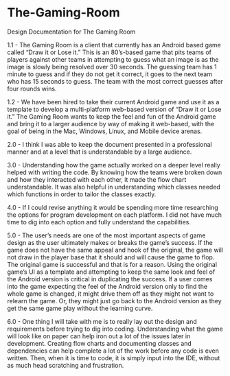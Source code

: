 # The-Gaming-Room
Design Documentation for The Gaming Room

1.1 - The Gaming Room is a client that currently has an Android based game called “Draw it or Lose it.” This is an 80’s-based game that pits teams of players against other teams in attempting to guess what an image is as the image is slowly being resolved over 30 seconds. The guessing team has 1 minute to guess and if they do not get it correct, it goes to the next team who has 15 seconds to guess. The team with the most correct guesses after four rounds wins. 

1.2 - We have been hired to take their current Android game and use it as a template to develop a multi-platform web-based version of “Draw it or Lose it.” The Gaming Room wants to keep the feel and fun of the Android game and bring it to a larger audience by way of making it web-based, with the goal of being in the Mac, Windows, Linux, and Mobile device arenas.

2.0 - I think I was able to keep the document presented in a professional manner and at a level that is understandable by a large audience. 

3.0 - Understanding how the game actually worked on a deeper level really helped with writing the code. By knowing how the teams were broken down and how they interacted with each other, it made the flow chart understandable. It was also helpful in understanding which classes needed which functions in order to tailor the classes exactly. 

4.0 - If I could revise anything it would be spending more time researching the options for program development on each platform. I did not have much time to dig into each option and fully understand the capabilities. 

5.0 - The user’s needs are one of the most important aspects of game design as the user ultimately makes or breaks the game’s success. If the game does not have the same appeal and hook of the original, the game will not draw in the player base that it should and will cause the game to flop. The original game is successful and that is for a reason. Using the original game’s UI as a template and attempting to keep the same look and feel of the Android version is critical in duplicating the success. If a user comes into the game expecting the feel of the Android version only to find the whole game is changed, it might drive them off as they might not want to relearn the game. Or, they might just go back to the Android version as they get the same game play without the learning curve. 

6.0 - One thing I will take with me is to really lay out the design and requirements before trying to dig into coding. Understanding what the game will look like on paper can help iron out a lot of the issues later in development. Creating flow charts and documenting classes and dependencies can help complete a lot of the work before any code is even written. Then, when it is time to code, it is simply input into the IDE, without as much head scratching and frustration. 
